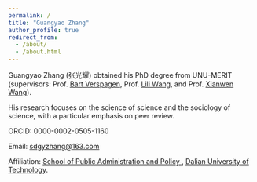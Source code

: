 ```yaml
---
permalink: /
title: "Guangyao Zhang"
author_profile: true
redirect_from: 
  - /about/
  - /about.html
---
```


Guangyao Zhang (张光耀) obtained his PhD degree from UNU-MERIT (supervisors: Prof. [Bart Verspagen](https://unu.edu/merit/about/expert/prof-dr-bart-verspagen), Prof. [Lili Wang](https://unu.edu/merit/about/expert/dr-lili-wang), and Prof. [Xianwen Wang](https://faculty.dlut.edu.cn/xwang/zh_CN/index.htm)).

His research focuses on the science of science and the sociology of science, with a particular emphasis on peer review.

ORCID: 0000-0002-0505-1160

Email: sdgyzhang@163.com

Affiliation: [School of Public Administration and Policy ](https://spap.dlut.edu.cn/), [Dalian University of Technology](https://www.dlut.edu.cn).
